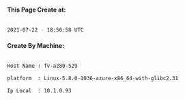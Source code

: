 
   
#### This Page Create at:

```bash

2021-07-22 - 18:56:58 UTC

```

#### Create By Machine:

```bash

Host Name : fv-az80-529

platform  : Linux-5.8.0-1036-azure-x86_64-with-glibc2.31

Ip Local  : 10.1.0.93

```

